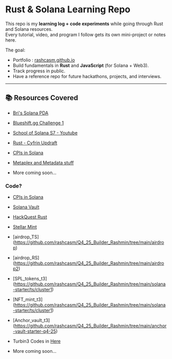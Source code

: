 # Rust & Solana Learning Repo  

This repo is my **learning log + code experiments** while going through Rust and Solana resources.  
Every tutorial, video, and program I follow gets its own mini-project or notes here.  

The goal:  
- Portfolio : [rashcasm.github.io](https://rashcasm.github.io)
- Build fundamentals in **Rust** and **JavaScript** (for Solana + Web3).  
- Track progress in public.  
- Have a reference repo for future hackathons, projects, and interviews.  

---

## 📚 Resources Covered  

- [Bri's Solana PDA](https://youtu.be/FpmcNpQf7aE?si=FXwvAy13rk4CLI8j)  
- [Blueshift.gg Challenge 1](https://learn.blueshift.gg/en/challenges/anchor-vault)  
- [School of Solana S7 - Youtube](https://www.youtube.com/playlist?list=PLzUrW5H8-hDfyd0xu7gc8ZMmzBg8k_dz2) 
- [Rust - Cyfrin Updraft](https://updraft.cyfrin.io/courses/rust-programming-basics)
- [CPIs in Solana](https://www.youtube.com/watch?v=wSRviwBG3zo&list=PLzUrW5H8-hDfyd0xu7gc8ZMmzBg8k_dz2&index=4)

- [Metaplex and Metadata stuff](https://developers.metaplex.com/token-metadata)

- More coming soon...  

### Code?
- [CPIs in Solana](https://github.com/rashcasm/cross-program-invo-solana)
- [Solana Vault](https://github.com/rashcasm/Solana_vault_v1)
- [HackQuest Rust](https://github.com/rashcasm/Hackq_rust)
- [Stellar Mint](https://github.com/rashcasm/nft_seq_min_stellar)
- [airdrop_TS] (https://github.com/rashcasm/Q4_25_Builder_Rashmin/tree/main/airdrop)
- [airdrop_RS] (https://github.com/rashcasm/Q4_25_Builder_Rashmin/tree/main/airdrop2)
- [SPL_tokens_t3] (https://github.com/rashcasm/Q4_25_Builder_Rashmin/tree/main/solana-starter/ts/cluster1)
- [NFT_mint_t3] (https://github.com/rashcasm/Q4_25_Builder_Rashmin/tree/main/solana-starter/ts/cluster1)
- [Anchor_vault_t3] (https://github.com/rashcasm/Q4_25_Builder_Rashmin/tree/main/anchor-vault-starter-q4-25)
- Turbin3 Codes in [Here](https://github.com/rashcasm/Q4_25_Builder_Rashmin)

- More coming soon...  



